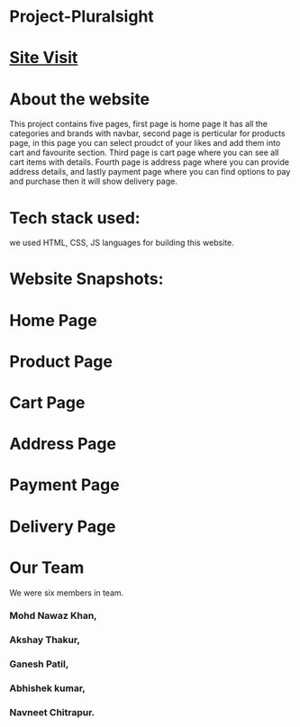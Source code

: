 
# Project-Pluralsight

# [Site Visit](https://pluralsight.vercel.app/)

# About the website
This project contains five pages, first page is home page it has all the categories and brands with navbar, second page is perticular for products page, in this page you can select proudct of your likes and add them into cart and favourite section. Third page is cart page where you can see all cart items with details. Fourth page is address page where you can provide address details, and lastly payment page where you can find options to pay and purchase then it will show delivery page.

# Tech stack used:
we used HTML, CSS, JS languages for building this website.

# Website Snapshots:
# Home Page

# Product Page

# Cart Page

# Address Page

# Payment Page

# Delivery Page


# Our Team
We were six members in team.
### Mohd Nawaz Khan,
### Akshay Thakur,
### Ganesh Patil,
### Abhishek kumar,
### Navneet Chitrapur.
